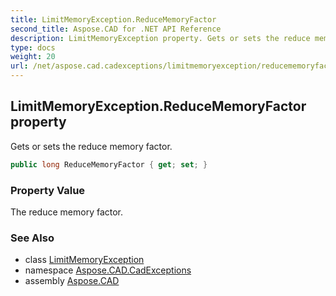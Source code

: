 ```yaml
---
title: LimitMemoryException.ReduceMemoryFactor
second_title: Aspose.CAD for .NET API Reference
description: LimitMemoryException property. Gets or sets the reduce memory factor
type: docs
weight: 20
url: /net/aspose.cad.cadexceptions/limitmemoryexception/reducememoryfactor/
---
```

## LimitMemoryException.ReduceMemoryFactor property

Gets or sets the reduce memory factor.

```csharp
public long ReduceMemoryFactor { get; set; }
```

### Property Value

The reduce memory factor.

### See Also

* class [LimitMemoryException](../)
* namespace [Aspose.CAD.CadExceptions](../../limitmemoryexception/)
* assembly [Aspose.CAD](../../../)


